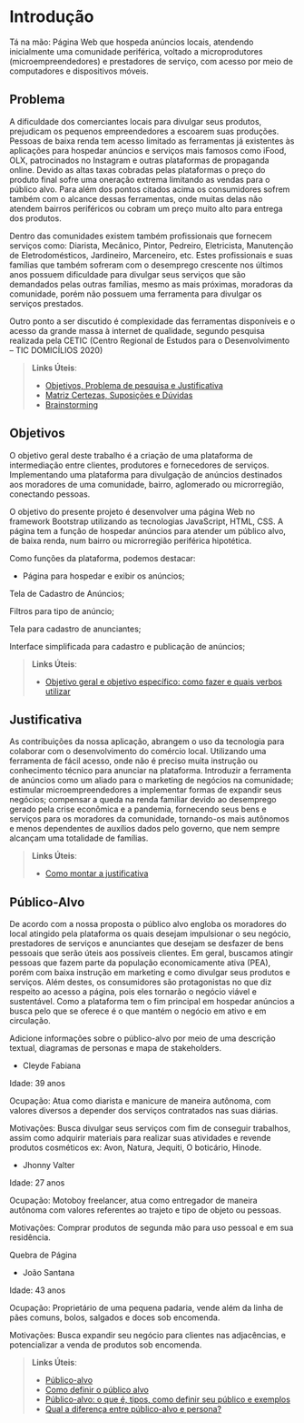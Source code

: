 # Introdução

Tá na mão: Página Web que hospeda anúncios locais, atendendo inicialmente uma comunidade periférica, voltado a microprodutores (microempreendedores) e prestadores de serviço, com acesso por meio de computadores e dispositivos móveis. 

## Problema
A dificuldade dos comerciantes locais para divulgar seus produtos, prejudicam os pequenos empreendedores a escoarem suas produções. Pessoas de baixa renda tem acesso limitado as ferramentas já existentes às aplicações para hospedar anúncios e serviços mais famosos como iFood,  OLX, patrocinados no Instagram e outras plataformas de propaganda online. Devido as altas taxas cobradas pelas plataformas o preço do produto final sofre uma oneração extrema limitando as vendas para o público alvo. Para além dos pontos citados acima os consumidores sofrem também com o alcance dessas ferramentas, onde muitas delas não atendem bairros periféricos ou cobram um preço muito alto para entrega dos produtos. 

Dentro das comunidades existem também profissionais que fornecem serviços como: Diarista, Mecânico, Pintor, Pedreiro, Eletricista, Manutenção de Eletrodomésticos, Jardineiro, Marceneiro, etc. Estes profissionais e suas famílias que também sofreram com o desemprego crescente nos últimos anos possuem dificuldade para divulgar seus serviços que são demandados pelas outras famílias, mesmo as mais próximas, moradoras da comunidade, porém não possuem uma ferramenta para divulgar os serviços prestados.   

Outro ponto a ser discutido é complexidade das ferramentas disponíveis e o acesso da grande massa à internet de qualidade, segundo pesquisa realizada pela CETIC (Centro Regional de Estudos para o Desenvolvimento – TIC DOMICÍLIOS 2020)   



> **Links Úteis**:
> - [Objetivos, Problema de pesquisa e Justificativa](https://medium.com/@versioparole/objetivos-problema-de-pesquisa-e-justificativa-c98c8233b9c3)
> - [Matriz Certezas, Suposições e Dúvidas](https://medium.com/educa%C3%A7%C3%A3o-fora-da-caixa/matriz-certezas-suposi%C3%A7%C3%B5es-e-d%C3%BAvidas-fa2263633655)
> - [Brainstorming](https://www.euax.com.br/2018/09/brainstorming/)

## Objetivos

O objetivo geral deste trabalho é a criação de uma plataforma de intermediação entre clientes, produtores e fornecedores de serviços. Implementando uma plataforma para divulgação de anúncios destinados aos moradores de uma comunidade, bairro, aglomerado ou microrregião, conectando pessoas. 

O objetivo do presente projeto é desenvolver uma página Web no framework Bootstrap utilizando as tecnologias JavaScript, HTML, CSS. A página tem a função de hospedar anúncios para atender um público alvo, de baixa renda, num bairro ou microrregião periférica hipotética. 

Como funções da plataforma, podemos destacar: 

- Página para hospedar e exibir os anúncios; 

Tela de Cadastro de Anúncios; 

Filtros para tipo de anúncio; 

Tela para cadastro de anunciantes; 

Interface simplificada para cadastro e publicação de anúncios; 
 
> **Links Úteis**:
> - [Objetivo geral e objetivo específico: como fazer e quais verbos utilizar](https://blog.mettzer.com/diferenca-entre-objetivo-geral-e-objetivo-especifico/)

## Justificativa

As contribuições da nossa aplicação, abrangem o uso da tecnologia para colaborar com o desenvolvimento do comércio local. Utilizando uma ferramenta de fácil acesso, onde não é preciso muita instrução ou conhecimento técnico para anunciar na plataforma. Introduzir a ferramenta de anúncios como um aliado para o marketing de negócios na comunidade; estimular microempreendedores a implementar formas de expandir seus negócios; compensar a queda na renda familiar devido ao desemprego gerado pela crise econômica e a pandemia, fornecendo seus bens e serviços para os moradores da comunidade, tornando-os mais autônomos e menos dependentes de auxílios dados pelo governo, que nem sempre alcançam uma totalidade de famílias. 

> **Links Úteis**:
> - [Como montar a justificativa](https://guiadamonografia.com.br/como-montar-justificativa-do-tcc/)

## Público-Alvo

De acordo com a nossa proposta o público alvo engloba os moradores do local atingido pela plataforma os quais desejam impulsionar o seu negócio, prestadores de serviços e anunciantes que desejam se desfazer de bens pessoais que serão úteis aos possíveis clientes. Em geral, buscamos atingir pessoas que fazem parte da população economicamente ativa (PEA), porém com baixa instrução em marketing e como divulgar seus produtos e serviços. Além destes, os consumidores são protagonistas no que diz respeito ao acesso a página, pois eles tornarão o negócio viável e sustentável. Como a plataforma tem o fim principal em hospedar anúncios a busca pelo que se oferece é o que mantém o negócio em ativo e em circulação. 

Adicione informações sobre o público-alvo por meio de uma descrição textual, diagramas de personas e mapa de stakeholders.
- Cleyde Fabiana 

 Idade: 39 anos 

Ocupação: Atua como diarista e manicure de maneira autônoma, com valores diversos a depender dos serviços contratados nas suas diárias. 

Motivações: Busca divulgar seus serviços com fim de conseguir trabalhos, assim como adquirir materiais para realizar suas atividades e revende produtos cosméticos ex: Avon, Natura, Jequiti, O boticário, Hinode. 

 - Jhonny Valter  

 Idade: 27 anos 

Ocupação: Motoboy freelancer, atua como entregador de maneira autônoma com valores referentes ao trajeto e tipo de objeto ou pessoas. 

Motivações: Comprar produtos de segunda mão para uso pessoal e em sua residência. 

Quebra de Página
 

- João Santana  

 Idade: 43 anos 

Ocupação: Proprietário de uma pequena padaria, vende além da linha de pães comuns, bolos, salgados e doces sob encomenda. 

Motivações: Busca expandir seu negócio para clientes nas adjacências, e potencializar a venda de produtos sob encomenda. 
> **Links Úteis**:
> - [Público-alvo](https://blog.hotmart.com/pt-br/publico-alvo/)
> - [Como definir o público alvo](https://exame.com/pme/5-dicas-essenciais-para-definir-o-publico-alvo-do-seu-negocio/)
> - [Público-alvo: o que é, tipos, como definir seu público e exemplos](https://klickpages.com.br/blog/publico-alvo-o-que-e/)
> - [Qual a diferença entre público-alvo e persona?](https://rockcontent.com/blog/diferenca-publico-alvo-e-persona/)
